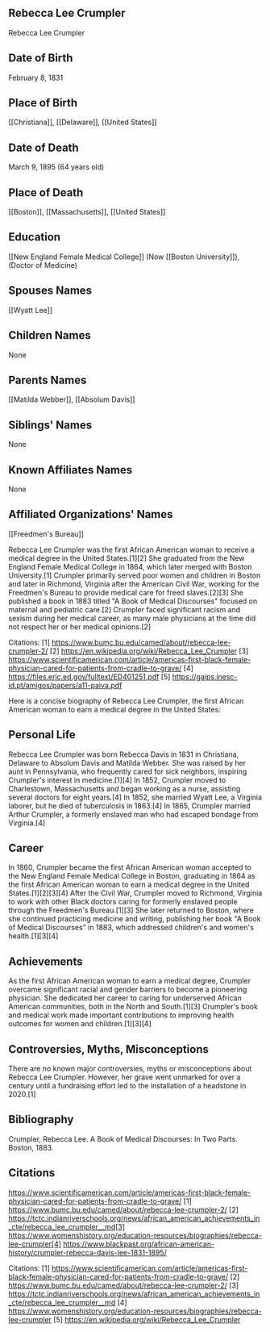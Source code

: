## Rebecca Lee Crumpler
Rebecca Lee Crumpler

## Date of Birth
February 8, 1831

## Place of Birth
[[Christiana]], [[Delaware]], [[United States]]

## Date of Death
March 9, 1895 (64 years old)

## Place of Death
[[Boston]], [[Massachusetts]], [[United States]]

## Education
[[New England Female Medical College]] (Now [[Boston University]]), (Doctor of Medicine)

## Spouses Names
[[Wyatt Lee]]

## Children Names
None

## Parents Names
[[Matilda Webber]], [[Absolum Davis]]

## Siblings' Names
None

## Known Affiliates Names
None

## Affiliated Organizations' Names
[[Freedmen's Bureau]]

Rebecca Lee Crumpler was the first African American woman to receive a medical degree in the United States.[1][2] She graduated from the New England Female Medical College in 1864, which later merged with Boston University.[1] Crumpler primarily served poor women and children in Boston and later in Richmond, Virginia after the American Civil War, working for the Freedmen's Bureau to provide medical care for freed slaves.[2][3] She published a book in 1883 titled "A Book of Medical Discourses" focused on maternal and pediatric care.[2] Crumpler faced significant racism and sexism during her medical career, as many male physicians at the time did not respect her or her medical opinions.[2]

Citations:
[1] https://www.bumc.bu.edu/camed/about/rebecca-lee-crumpler-2/
[2] https://en.wikipedia.org/wiki/Rebecca_Lee_Crumpler
[3] https://www.scientificamerican.com/article/americas-first-black-female-physician-cared-for-patients-from-cradle-to-grave/
[4] https://files.eric.ed.gov/fulltext/ED401251.pdf
[5] https://gaips.inesc-id.pt/amigos/papers/a11-paiva.pdf

Here is a concise biography of Rebecca Lee Crumpler, the first African American woman to earn a medical degree in the United States:

## Personal Life
Rebecca Lee Crumpler was born Rebecca Davis in 1831 in Christiana, Delaware to Absolum Davis and Matilda Webber. She was raised by her aunt in Pennsylvania, who frequently cared for sick neighbors, inspiring Crumpler's interest in medicine.[1][4] In 1852, Crumpler moved to Charlestown, Massachusetts and began working as a nurse, assisting several doctors for eight years.[4] In 1852, she married Wyatt Lee, a Virginia laborer, but he died of tuberculosis in 1863.[4] In 1865, Crumpler married Arthur Crumpler, a formerly enslaved man who had escaped bondage from Virginia.[4]

## Career
In 1860, Crumpler became the first African American woman accepted to the New England Female Medical College in Boston, graduating in 1864 as the first African American woman to earn a medical degree in the United States.[1][2][3][4] After the Civil War, Crumpler moved to Richmond, Virginia to work with other Black doctors caring for formerly enslaved people through the Freedmen's Bureau.[1][3] She later returned to Boston, where she continued practicing medicine and writing, publishing her book "A Book of Medical Discourses" in 1883, which addressed children's and women's health.[1][3][4]

## Achievements
As the first African American woman to earn a medical degree, Crumpler overcame significant racial and gender barriers to become a pioneering physician. She dedicated her career to caring for underserved African American communities, both in the North and South.[1][3] Crumpler's book and medical work made important contributions to improving health outcomes for women and children.[1][3][4]

## Controversies, Myths, Misconceptions
There are no known major controversies, myths or misconceptions about Rebecca Lee Crumpler. However, her grave went unmarked for over a century until a fundraising effort led to the installation of a headstone in 2020.[1]

## Bibliography
Crumpler, Rebecca Lee. A Book of Medical Discourses: In Two Parts. Boston, 1883.

## Citations 
https://www.scientificamerican.com/article/americas-first-black-female-physician-cared-for-patients-from-cradle-to-grave/
[1] https://www.bumc.bu.edu/camed/about/rebecca-lee-crumpler-2/
[2] https://tctc.indianriverschools.org/news/african_american_achievements_in_cte/rebecca_lee_crumpler__md[3] https://www.womenshistory.org/education-resources/biographies/rebecca-lee-crumpler[4] https://www.blackpast.org/african-american-history/crumpler-rebecca-davis-lee-1831-1895/

Citations:
[1] https://www.scientificamerican.com/article/americas-first-black-female-physician-cared-for-patients-from-cradle-to-grave/
[2] https://www.bumc.bu.edu/camed/about/rebecca-lee-crumpler-2/
[3] https://tctc.indianriverschools.org/news/african_american_achievements_in_cte/rebecca_lee_crumpler__md
[4] https://www.womenshistory.org/education-resources/biographies/rebecca-lee-crumpler
[5] https://en.wikipedia.org/wiki/Rebecca_Lee_Crumpler